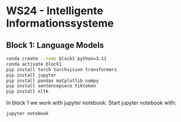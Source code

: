 # WS24 - Intelligente Informationssysteme

## Block 1: Language Models

```bash
conda create --name block1 python=3.11
conda activate block1
pip install torch torchvision transformers
pip install jupyter
pip install pandas matplotlib numpy
pip install sentencepiece tiktoken
pip install nltk
```

In block 1 we work with jupyter notebook. Start jupyter notebook with:

```bash
jupyter notebook
```
